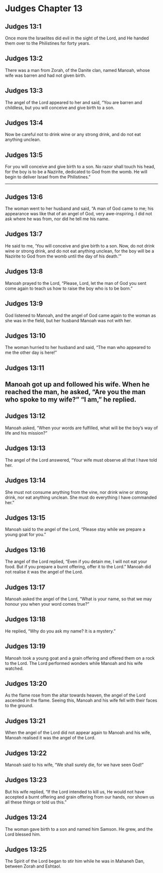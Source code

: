 # Judges Chapter 13

## Judges 13:1

Once more the Israelites did evil in the sight of the Lord, and He handed them over to the Philistines for forty years.

## Judges 13:2

There was a man from Zorah, of the Danite clan, named Manoah, whose wife was barren and had not given birth.

## Judges 13:3

The angel of the Lord appeared to her and said, “You are barren and childless, but you will conceive and give birth to a son.

## Judges 13:4

Now be careful not to drink wine or any strong drink, and do not eat anything unclean.

## Judges 13:5

For you will conceive and give birth to a son. No razor shall touch his head, for the boy is to be a Nazirite, dedicated to God from the womb. He will begin to deliver Israel from the Philistines.”

---

## Judges 13:6

The woman went to her husband and said, “A man of God came to me; his appearance was like that of an angel of God, very awe-inspiring. I did not ask where he was from, nor did he tell me his name.

## Judges 13:7

He said to me, ‘You will conceive and give birth to a son. Now, do not drink wine or strong drink, and do not eat anything unclean, for the boy will be a Nazirite to God from the womb until the day of his death.’”

## Judges 13:8

Manoah prayed to the Lord, “Please, Lord, let the man of God you sent come again to teach us how to raise the boy who is to be born.”

## Judges 13:9

God listened to Manoah, and the angel of God came again to the woman as she was in the field, but her husband Manoah was not with her.

## Judges 13:10

The woman hurried to her husband and said, “The man who appeared to me the other day is here!”

## Judges 13:11

## Manoah got up and followed his wife. When he reached the man, he asked, “Are you the man who spoke to my wife?” “I am,” he replied.

## Judges 13:12

Manoah asked, “When your words are fulfilled, what will be the boy’s way of life and his mission?”

## Judges 13:13

The angel of the Lord answered, “Your wife must observe all that I have told her.

## Judges 13:14

She must not consume anything from the vine, nor drink wine or strong drink, nor eat anything unclean. She must do everything I have commanded her.”

## Judges 13:15

Manoah said to the angel of the Lord, “Please stay while we prepare a young goat for you.”

## Judges 13:16

The angel of the Lord replied, “Even if you detain me, I will not eat your food. But if you prepare a burnt offering, offer it to the Lord.” Manoah did not realise it was the angel of the Lord.

## Judges 13:17

Manoah asked the angel of the Lord, “What is your name, so that we may honour you when your word comes true?”

## Judges 13:18

He replied, “Why do you ask my name? It is a mystery.”

## Judges 13:19

Manoah took a young goat and a grain offering and offered them on a rock to the Lord. The Lord performed wonders while Manoah and his wife watched.

## Judges 13:20

As the flame rose from the altar towards heaven, the angel of the Lord ascended in the flame. Seeing this, Manoah and his wife fell with their faces to the ground.

## Judges 13:21

When the angel of the Lord did not appear again to Manoah and his wife, Manoah realised it was the angel of the Lord.

## Judges 13:22

Manoah said to his wife, “We shall surely die, for we have seen God!”

## Judges 13:23

But his wife replied, “If the Lord intended to kill us, He would not have accepted a burnt offering and grain offering from our hands, nor shown us all these things or told us this.”

## Judges 13:24

The woman gave birth to a son and named him Samson. He grew, and the Lord blessed him.

## Judges 13:25

The Spirit of the Lord began to stir him while he was in Mahaneh Dan, between Zorah and Eshtaol.
